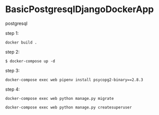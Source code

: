 # BasicPostgresqlDjangoDockerApp
postgresql


step 1: 
```
docker build .
```

step 2:
```
$ docker-compose up -d
```

step 3:
```
docker-compose exec web pipenv install psycopg2-binary==2.8.3
```

step 4:
```
docker-compose exec web python manage.py migrate

docker-compose exec web python manage.py createsuperuser
```
